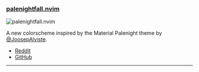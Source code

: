 <h3 id="new-palenightfall.nvim">
  <a href="#new-palenightfall.nvim">
    <span class="icon-text">
      <span class="icon">
        <i class="fa-solid fa-book"></i>
      </span>
    </span>
    <span>palenightfall.nvim</span>
  </a>
</h3>

![palenightfall.nvim](https://user-images.githubusercontent.com/9450943/132907523-7033ec1d-281e-418c-907c-1f2de2d4b7c6.png)

A new colorscheme inspired by the Material Palenight theme by [@JoosepAlviste](https://github.com/JoosepAlviste).

- [Reddit](https://www.reddit.com/r/neovim/comments/10hqqv0/palenightfallnvim_a_colorscheme_based_on_material/)
- [GitHub](https://github.com/JoosepAlviste/palenightfall.nvim)

---
